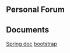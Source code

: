 ## Personal Forum

## Documents
[Spring doc](http://spring.io/guides)
[bootstrap](https://v3.bootcss.com/)